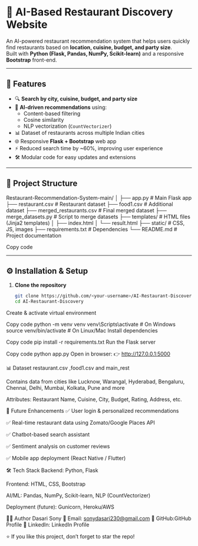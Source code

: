 # 🍴 AI-Based Restaurant Discovery Website

An AI-powered restaurant recommendation system that helps users quickly find restaurants based on **location, cuisine, budget, and party size**.  
Built with **Python (Flask, Pandas, NumPy, Scikit-learn)** and a responsive **Bootstrap** front-end.

---

## 🚀 Features
- 🔍 **Search by city, cuisine, budget, and party size**
- 🤖 **AI-driven recommendations** using:
  - Content-based filtering
  - Cosine similarity
  - NLP vectorization (`CountVectorizer`)
- 📊 Dataset of restaurants across multiple Indian cities
- 🌐 Responsive **Flask + Bootstrap** web app
- ⚡ Reduced search time by ~60%, improving user experience
- 🛠️ Modular code for easy updates and extensions

---

## 📂 Project Structure
Restaurant-Recommendation-System-main/
│
├── app.py # Main Flask app
├── restaurant.csv # Restaurant dataset
├── food1.csv # Additional dataset
├── merged_restaurants.csv # Final merged dataset
├── merge_datasets.py # Script to merge datasets
├── templates/ # HTML files (Jinja2 templates)
│ ├── index.html
│ └── result.html
├── static/ # CSS, JS, images
├── requirements.txt # Dependencies
└── README.md # Project documentation


Copy code

---

## ⚙️ Installation & Setup

1. **Clone the repository**
   ```bash
   git clone https://github.com/<your-username>/AI-Restaurant-Discovery.git
   cd AI-Restaurant-Discovery
Create & activate virtual environment

Copy code
python -m venv venv
venv\Scripts\activate      # On Windows
source venv/bin/activate   # On Linux/Mac
Install dependencies

Copy code
pip install -r requirements.txt
Run the Flask server

Copy code
python app.py
Open in browser:
👉 http://127.0.0.1:5000

📊 Dataset
restaurant.csv ,food1.csv and main_rest

Contains data from cities like Lucknow, Warangal, Hyderabad, Bengaluru, Chennai, Delhi, Mumbai, Kolkata, Pune and more

Attributes: Restaurant Name, Cuisine, City, Budget, Rating, Address, etc.

🔮 Future Enhancements
✅ User login & personalized recommendations

✅ Real-time restaurant data using Zomato/Google Places API

✅ Chatbot-based search assistant

✅ Sentiment analysis on customer reviews

✅ Mobile app deployment (React Native / Flutter)

🛠️ Tech Stack
Backend: Python, Flask

Frontend: HTML, CSS, Bootstrap

AI/ML: Pandas, NumPy, Scikit-learn, NLP (CountVectorizer)

Deployment (future): Gunicorn, Heroku/AWS

👨‍💻 Author
Dasari Sony
📧 Email: sonydasari230@gmail.com
🔗 GitHub:GitHub Profile
🔗 LinkedIn: LinkedIn Profile

⭐ If you like this project, don’t forget to star the repo!
